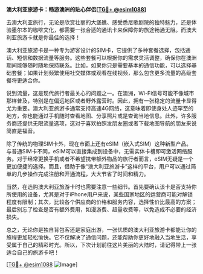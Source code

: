 **澳大利亚旅游卡：畅游澳洲的贴心伴侣[[TG💪+ @esim1088](https://t.me/s/esim1088)]**

去澳大利亚旅行，无论是欣赏壮丽的大堡礁、感受悉尼歌剧院的独特魅力，还是体验墨尔本的咖啡文化，都需要一张合适的通讯卡来保障你的旅途畅通无阻。而澳大利亚旅游卡就是你最佳的选择！

澳大利亚旅游卡是一种专为游客设计的SIM卡，它提供了多种套餐选择，包括通话、短信和数据流量等服务。这些套餐可以根据你的需求灵活调整，确保你在澳洲期间能够随时随地保持联系。比如，如果你只是需要基本的通信功能，可以选择基础套餐；如果计划频繁使用社交媒体或观看在线视频，那么包含更多流量的高级套餐将更适合你。

说到流量，这是现代旅行者最关心的问题之一。在澳洲，Wi-Fi信号可能不像城市那样普及，特别是在偏远地区或者野外露营时。因此，拥有一张稳定的流量卡显得尤为重要。澳大利亚旅游卡通常支持高速4G网络，这意味着即使身处人迹罕至的地方，你也能通过手机随时查看地图、分享照片或是查询当地信息。此外，许多服务商还提供无限流量选项，这对于喜欢拍照发朋友圈或者下载地图导航的朋友来说简直是福音。

除了传统的物理SIM卡外，现在市面上还有eSIM（嵌入式SIM）这种新型产品。与普通SIM卡不同，eSIM可以直接集成到设备中，无需实体卡槽即可激活网络服务。对于经常更换手机或者不希望携带额外物品的旅行者而言，eSIM无疑是一个更加便捷的选择。而且，借助于像“澳大利亚旅游卡”这样的平台，用户可以通过简单的几步操作完成注册和开通流程，大大节省了时间和精力。

当然，在选购澳大利亚旅游卡时也需要注意一些细节。首先要确认该卡是否支持你所使用的设备，尤其是对于iPhone用户来说，某些国家地区的运营商可能对解锁程度有限制；其次，比较各个供应商的价格和服务内容，选择性价比最高的方案；最后别忘了检查是否有额外费用，如漫游费、超量收费等，以免造成不必要的经济损失。

总之，无论你是独自背包客还是家庭出游，一张优质的澳大利亚旅游卡都能让你的旅程更加轻松愉快。它不仅解决了通信问题，还能帮助你更好地融入当地生活，享受属于自己的精彩时光。所以，下次计划前往这片美丽的大陆时，请记得带上一张适合自己的旅游卡吧！

[[TG💪+ @esim1088](https://t.me/s/esim1088) ![Image](https://i.postimg.cc/4NQfJmqS/Snipaste-2025-05-13-00-14-12.png)]